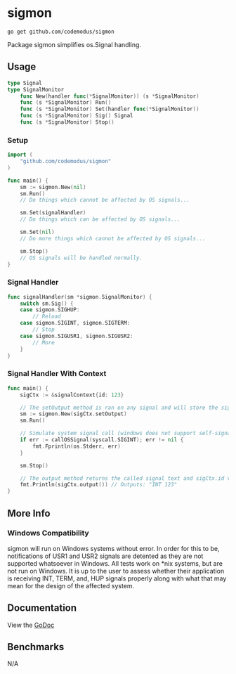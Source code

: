 # sigmon

    go get github.com/codemodus/sigmon

Package sigmon simplifies os.Signal handling.

## Usage

```go
type Signal
type SignalMonitor
    func New(handler func(*SignalMonitor)) (s *SignalMonitor)
    func (s *SignalMonitor) Run()
    func (s *SignalMonitor) Set(handler func(*SignalMonitor))
    func (s *SignalMonitor) Sig() Signal
    func (s *SignalMonitor) Stop()
```

### Setup

```go
import (
    "github.com/codemodus/sigmon"
)

func main() {
    sm := sigmon.New(nil)
    sm.Run()
    // Do things which cannot be affected by OS signals...

    sm.Set(signalHandler)
    // Do things which can be affected by OS signals...

    sm.Set(nil)
    // Do more things which cannot be affected by OS signals...

    sm.Stop()
    // OS signals will be handled normally.
}
```

### Signal Handler

```go
func signalHandler(sm *sigmon.SignalMonitor) {
    switch sm.Sig() {
    case sigmon.SIGHUP:
        // Reload
    case sigmon.SIGINT, sigmon.SIGTERM:
        // Stop
    case sigmon.SIGUSR1, sigmon.SIGUSR2:
        // More
    }
}
```

### Signal Handler With Context

```go
func main() {
    sigCtx := &signalContext{id: 123}

    // The setOutput method is ran on any signal and will store the signal text.
    sm := sigmon.New(sigCtx.setOutput)
    sm.Run()

    // Simulate system signal call (windows does not support self-signaling).
    if err := callOSSignal(syscall.SIGINT); err != nil {
        fmt.Fprintln(os.Stderr, err)
    }

    sm.Stop()

    // The output method returns the called signal text and sigCtx.id value.
    fmt.Println(sigCtx.output()) // Outputs: "INT 123"
}
```

## More Info

### Windows Compatibility

sigmon will run on Windows systems without error. In order for this to be, 
notifications of USR1 and USR2 signals are detented as they are not supported 
whatsoever in Windows. All tests work on \*nix systems, but are not run on 
Windows. It is up to the user to assess whether their application is receiving 
INT, TERM, and, HUP signals properly along with what that may mean for the 
design of the affected system. 

## Documentation

View the [GoDoc](http://godoc.org/github.com/codemodus/sigmon)

## Benchmarks

N/A
